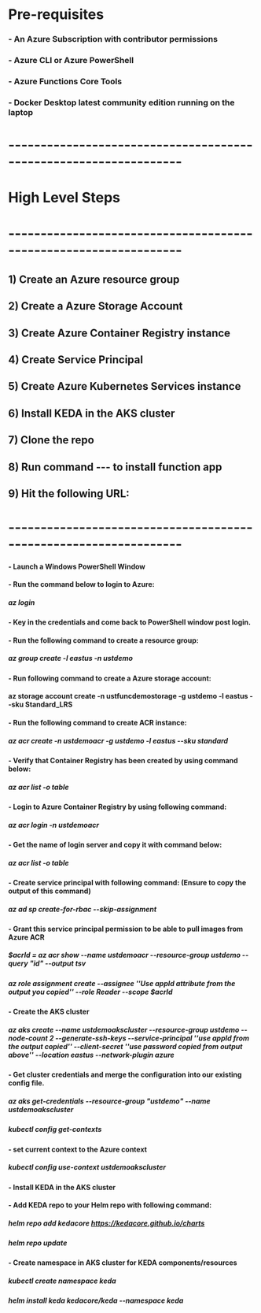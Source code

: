 # Pre-requisites
### - An Azure Subscription with contributor permissions
### - Azure CLI or Azure PowerShell
### - Azure Functions Core Tools
### - Docker Desktop latest community edition running on the laptop
# -----------------------------------------------------------------

# High Level Steps
# -----------------------------------------------------------------
## 1) Create an Azure resource group
## 2) Create a Azure Storage Account
## 3) Create Azure Container Registry instance
## 4) Create Service Principal 
## 5) Create Azure Kubernetes Services instance
## 6) Install KEDA in the AKS cluster
## 7) Clone the repo
## 8) Run command --- to install function app
## 9) Hit the following URL:
# -----------------------------------------------------------------
#### - Launch a Windows PowerShell Window
#### - Run the command below to login to Azure:
##### az login
#### - Key in the credentials and come back to PowerShell window post login.
#### - Run the following command to create a resource group:
##### az group create -l eastus -n ustdemo
#### - Run following command to create a Azure storage account:
#### az storage account create -n ustfuncdemostorage -g ustdemo -l eastus --sku Standard_LRS
#### - Run the following command to create ACR instance:
##### az acr create -n ustdemoacr -g ustdemo -l eastus --sku standard
#### - Verify that Container Registry has been created by using command below:
##### az acr list -o table
#### - Login to Azure Container Registry by using following command:
##### az acr login -n ustdemoacr
#### - Get the name of login server and copy it with command below:
##### az acr list -o table
#### - Create service principal with following command: (Ensure to copy the output of this command)
##### az ad sp create-for-rbac --skip-assignment
#### - Grant this service principal permission to be able to pull images from Azure ACR
##### $acrId = az acr show --name ustdemoacr --resource-group ustdemo --query "id" --output tsv
##### az role assignment create --assignee ''Use appId attribute from the output you copied'' --role Reader --scope $acrId
#### - Create the AKS cluster
##### az aks create --name ustdemoakscluster --resource-group ustdemo --node-count 2 --generate-ssh-keys --service-principal ''use appId from the output copied'' --client-secret ''use password copied from output above'' --location eastus --network-plugin azure
#### - Get cluster credentials and merge the configuration into our existing config file.
##### az aks get-credentials --resource-group "ustdemo" --name ustdemoakscluster
##### kubectl config get-contexts
#### - set current context to the Azure context
##### kubectl config use-context ustdemoakscluster
#### - Install KEDA in the AKS cluster
#### - Add KEDA repo to your Helm repo with following command:
##### helm repo add kedacore https://kedacore.github.io/charts
##### helm repo update
#### - Create namespace in AKS cluster for KEDA components/resources
##### kubectl create namespace keda
##### helm install keda kedacore/keda --namespace keda






